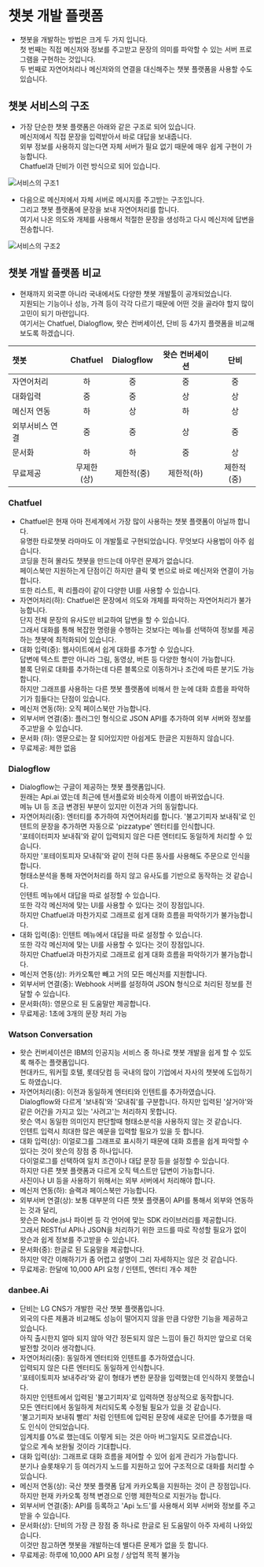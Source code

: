 # 챗봇 개발 플랫폼
- 챗봇을 개발하는 방법은 크게 두 가지 입니다.<br>
첫 번째는 직접 메신저와 정보를 주고받고 문장의 의미를 파악할 수 있는 서버 프로그램을 구현하는 것입니다.<br>
두 번째로 자연어처리나 메신저와의 연결을 대신해주는 챗봇 플랫폼을 사용할 수도 있습니다.

## 챗봇 서비스의 구조
- 가장 단순한 챗봇 플랫폼은 아래와 같은 구조로 되어 있습니다.<br>
메신저에서 직접 문장을 입력받아서 바로 대답을 보내줍니다.<br>
외부 정보를 사용하지 않는다면 자체 서버가 필요 없기 때문에 매우 쉽게 구현이 가능합니다.<br>
Chatfuel과 단비가 이런 방식으로 되어 있습니다.

![서비스의 구조1](http://aidev.co.kr/files/attach/images/3423/894/003/d76bc1af5af519e0756be144762bf5b4.png)

- 다음으로 메신저에서 자체 서버로 메시지를 주고받는 구조입니다.<br>
그리고 챗봇 플랫폼에 문장을 보내 자연어처리를 합니다.<br>
여기서 나온 의도와 개체를 사용해서 적절한 문장을 생성하고 다시 메신저에 답변을 전송합니다.

![서비스의 구조2](http://aidev.co.kr/files/attach/images/3423/894/003/8bcddf4cf6f140f476b282b79c33c86b.png)


## 챗봇 개발 플랫폼 비교
- 현재까지 외국뿐 아니라 국내에서도 다양한 챗봇 개발툴이 공개되었습니다.<br>
지원되는 기능이나 성능, 가격 등이 각각 다르기 때문에 어떤 것을 골라야 할지 많이 고민이 되기 마련입니다.<br>
여기서는 Chatfuel, Dialogflow, 왓슨 컨버세이션, 단비 등 4가지 플랫폼을 비교해 보도록 하겠습니다.

| 챗봇 | Chatfuel | Dialogflow | 왓슨 컨버세이션 | 단비 |
|:---|:---:|:---:|:---:|:---:|
| 자연어처리 | 하 | 중 | 중 | 중 |
| 대화입력 | 중 | 중 | 상 | 상 |
| 메신저 연동 | 하 | 상 | 하 | 상 |
| 외부서비스 연결 | 중 | 중 | 상 | 중 |
| 문서화 | 하 | 하 | 중 | 상 |
| 무료제공 | 무제한(상) | 제한적(중) | 제한적(하) | 제한적(중) |

### Chatfuel
- Chatfuel은 현재 아마 전세계에서 가장 많이 사용하는 챗봇 플랫폼이 아닐까 합니다.<br>
유명한 타로챗봇 라마마도 이 개발툴로 구현되었습니다. 무엇보다 사용법이 아주 쉽습니다.<br>
코딩을 전혀 몰라도 챗봇을 만드는데 아무런 문제가 없습니다.<br>
페이스북만 지원하는게 단점이긴 하지만 클릭 몇 번으로 바로 메신저와 연결이 가능합니다.<br>
또한 리스트, 퀵 리플라이 같이 다양한 UI를 사용할 수 있습니다.
- 자연어처리(하): Chatfuel은 문장에서 의도와 개체를 파악하는 자연어처리가 불가능합니다.<br>
단지 전체 문장의 유사도만 비교하여 답변을 할 수 있습니다.<br>
그래서 대화를 통해 복잡한 명령을 수행하는 것보다는 메뉴를 선택하여 정보를 제공하는 챗봇에 최적화되어 있습니다.
- 대화 입력(중): 웹사이트에서 쉽게 대화를 추가할 수 있습니다.<br>
답변에 텍스트 뿐만 아니라 그림, 동영상, 버튼 등 다양한 형식이 가능합니다.<br>
블록 단위로 대화를 추가하는데 다른 블록으로 이동하거나 조건에 따른 분기도 가능합니다.<br>
하지만 그래프를 사용하는 다른 챗봇 플랫폼에 비해서 한 눈에 대화 흐름을 파악하기가 힘들다는 단점이 있습니다. 
- 메신저 연동(하): 오직 페이스북만 가능합니다.
- 외부서버 연결(중): 플러그인 형식으로 JSON API를 추가하여 외부 서버와 정보를 주고받을 수 있습니다.
- 문서화 (하): 영문으로는 잘 되어있지만 아쉽게도 한글은 지원하지 않습니다.
- 무료제공: 제한 없음

### Dialogflow
- Dialogflow는 구글이 제공하는 챗봇 플랫폼입니다.<br>
원래는 Api.ai 였는데 최근에 텐서플로와 비슷하게 이름이 바뀌었습니다.<br>
메뉴 UI 등 조금 변경된 부분이 있지만 이전과 거의 동일합니다.
- 자연어처리(중): 엔터티를 추가하여 자연어처리를 합니다.
'불고기피자 보내줘'로 인텐트의 문장을 추가하면 자동으로 'pizzatype' 엔터티를 인식합니다.<br>
'포테이터피자 보내줘'와 같이 입력되지 않은 다른 엔터티도 동일하게 처리할 수 있습니다.<br>
하지만 '포테이토피자 모내줘'와 같이 전혀 다른 동사를 사용해도 주문으로 인식을 합니다.<br>
형태소분석을 통해 자연어처리를 하지 않고 유사도를 기반으로 동작하는 것 같습니다.<br>
인텐트 메뉴에서 대답을 따로 설정할 수 있습니다.<br>
또한 각각 메신저에 맞는 UI를 사용할 수 있다는 것이 장점입니다.<br>
하지만 Chatfuel과 마찬가지로 그래프로 쉽게 대화 흐름을 파악하기가 불가능합니다.
- 대화 입력(중): 인텐트 메뉴에서 대답을 따로 설정할 수 있습니다.<br>
또한 각각 메신저에 맞는 UI를 사용할 수 있다는 것이 장점입니다.<br>
하지만 Chatfuel과 마찬가지로 그래프로 쉽게 대화 흐름을 파악하기가 불가능합니다.
- 메신저 연동(상): 카카오톡만 빼고 거의 모든 메신저를 지원합니다.
- 외부서버 연결(중): Webhook 서버를 설정하여 JSON 형식으로 처리된 정보를 전달할 수 있습니다.
- 문서화(하): 영문으로 된 도움말만 제공합니다.
- 무료제공: 1초에 3개의 문장 처리 가능

### Watson Conversation
- 왓슨 컨버세이션은 IBM의 인공지능 서비스 중 하나로 챗봇 개발을 쉽게 할 수 있도록 해주는 플랫폼입니다.<br>
현대카드, 워커힐 호텔, 롯데닷컴 등 국내의 많이 기업에서 자사의 챗봇에 도입하기도 하였습니다.
- 자연어처리(중): 이전과 동일하게 엔터티와 인텐트를 추가하였습니다.<br>
Dialogflow와 다르게 '보내줘'와 '모내줘'를 구분합니다.
하지만 입력된 '살거야'와 같은 어간을 가지고 있는 '사려고'는 처리하지 못합니다.<br>
왓슨 역시 동일한 의미인지 판단할때 형태소분석을 사용하지 않는 것 같습니다.<br>
인텐트 입력시 최대한 많은 예문을 입력할 필요가 있을 듯 합니다.
- 대화 입력(상): 이얼로그를 그래프로 표시하기 때문에 대화 흐름을 쉽게 파악할 수 있다는 것이 왓슨의 장점 중 하나입니다.<br>
다이얼로그를 선택하여 일치 조건이나 대답 문장 등을 설정할 수 있습니다.<br>
하지만 다른 챗봇 플랫폼과 다르게 오직 텍스트만 답변이 가능합니다.<br>
사진이나 UI 등을 사용하기 위해서는 외부 서버에서 처리해야 합니다.
- 메신저 연동(하): 슬랙과 페이스북만 가능합니다.
- 외부서버 연결(상): 보통 대부분의 다른 챗봇 플랫폼이 API를 통해서 외부와 연동하는 것과 달리,<br>
왓슨은 Node.js나 파이썬 등 각 언어에 맞는 SDK 라이브러리를 제공합니다.<br>
그래서 RESTful API나 JSON을 처리하기 위한 코드를 따로 작성할 필요가 없이<br>
왓슨과 쉽게 정보를 주고받을 수 있습니다.
- 문서화(중): 한글로 된 도움말을 제공합니다.<br>
하지만 약간 이해하기가 좀 어렵고 설명이 그리 자세하지는 않은 것 같습니다.
- 무료제공: 한달에 10,000 API 요청 / 인텐트, 엔터티 개수 제한

### danbee.Ai
- 단비는 LG CNS가 개발한 국산 챗봇 플랫폼입니다.<br>
외국의 다른 제품과 비교해도 성능이 떨어지지 않을 만큼 다양한 기능을 제공하고 있습니다.<br>
아직 출시한지 얼마 되지 않아 약간 정돈되지 않은 느낌이 들긴 하지만 앞으로 더욱 발전할 것이라 생각합니다.
- 자연어처리(중): 동일하게 엔터티와 인텐트를 추가하였습니다.<br>
입력되지 않은 다른 엔터티도 동일하게 인식합니다.<br>
'포테이토피자 보내주라'와 같이 형태가 변한 문장을 입력했는데 인식하지 못했습니다.<br>
하지만 인텐트에서 입력된 '불고기피자'로 입력하면 정상적으로 동작합니다.<br>
모든 엔터티에서 동일하게 처리되도록 수정될 필요가 있을 것 같습니다.<br>
'불고기피자 보내줘 빨리' 처럼 인텐트에 입력된 문장에 새로운 단어를 추가했을 때도 인식이 안되었습니다.<br>
임계치를 0%로 했는데도 이렇게 되는 것은 아마 버그일지도 모르겠습니다.<br>
앞으로 계속 보완될 것이라 기대합니다.
- 대화 입력(상): 그래프로 대화 흐름을 제어할 수 있어 쉽게 관리가 가능합니다.<br>
분기나 슬롯채우기 등 여러가지 노드를 지원하고 있어 구조적으로 대화를 처리할 수 있습니다.
- 메신저 연동(상): 국산 챗봇 플랫폼 답게 카카오톡을 지원하는 것이 큰 장점입니다.<br>
하지만 현재 카카오톡 정책 변경으로 인행 제한적으로 지원가능 합니다.
- 외부서버 연결(중): API를 등록하고 'Api 노드'를 사용해서 외부 서버와 정보를 주고받을 수 있습니다.
- 문서화(상): 단비의 가장 큰 장점 중 하나로 한글로 된 도움말이 아주 자세히 나와있습니다.<br>
이것만 참고하면 챗봇을 개발하는데 별다른 문제가 없을 듯 합니다.
- 무료제공: 하루에 10,000 API 요청 / 상업적 목적 불가능

